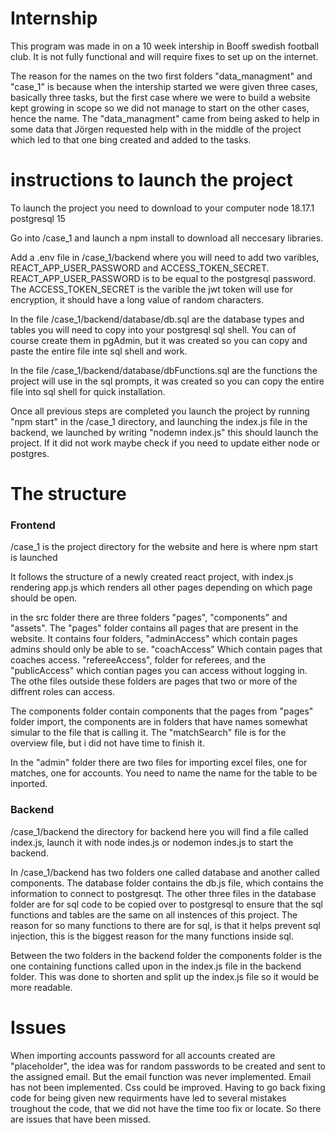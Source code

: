 # Internship

This program was made in on a 10 week intership in Booff swedish football club.
It is not fully functional and will require fixes to set up on the internet.

The reason for the names on the two first folders "data_managment" and "case_1" is because when the intership started we were given three cases, basically three tasks, but the first case where we were to build a website kept growing in scope so we did not manage to start on the other cases, hence the name. The "data_managment" came from being asked to help in some data that Jörgen requested help with in the middle of the project which led to that one bing created and added to the tasks.

# instructions to launch the project
To launch the project you need to download to your computer
node 18.17.1
postgresql 15

Go into /case_1 and launch a npm install to download all neccesary libraries.

Add a .env file in /case_1/backend where you will need to add two varibles, REACT_APP_USER_PASSWORD and ACCESS_TOKEN_SECRET. REACT_APP_USER_PASSWORD is to be equal to the postgresql password. The ACCESS_TOKEN_SECRET is the varible the jwt token will use for encryption, it should have a long value of random characters.

In the file /case_1/backend/database/db.sql are the database types and tables you will need to copy into your postgresql sql shell. You can of course create them in pgAdmin, but it was created so you can copy and paste the entire file inte sql shell and work.

In the file /case_1/backend/database/dbFunctions.sql are the functions the project will use in the sql prompts, it was created so you can copy the entire file into sql shell for quick installation.

Once all previous steps are completed you launch the project by running "npm start" in the /case_1 directory, and launching the index.js file in the backend, we launched by writing "nodemn index.js" this should launch the project. If it did not work maybe check if you need to update either node or postgres.

# The structure 

### Frontend

/case_1 is the project directory for the website and here is where npm start is launched

It follows the structure of a newly created react project, with index.js rendering app.js which renders all other pages depending on which page should be open. 

in the src folder there are three folders "pages", "components" and "assets". The "pages" folder contains all pages that are present in the website. It contains four folders, "adminAccess" which contain pages admins should only be able to se. "coachAccess" Which contain pages that coaches access. "refereeAccess", folder for referees, and the "publicAccess" which contian pages you can access without logging in. The othe files outside these folders are pages that two or more of the diffrent roles can access.

The components folder contain components that the pages from "pages" folder import, the components are in folders that have names somewhat simular to the file that is calling it. The "matchSearch" file is for the overview file, but i did not have time to finish it.

In the "admin" folder there are two files for importing excel files, one for matches, one for accounts. You need to name the name for the table to be inported.

### Backend

/case_1/backend the directory for backend here you will find a file called index.js, launch it with node indes.js or nodemon indes.js to start the backend.

In /case_1/backend has two folders one called database and another called components. The database folder contains the db.js file, which contains the information to connect to postgresqt. The other three files in the database folder are for sql code to be copied over to postgresql to ensure that the sql functions and tables are the same on all instences of this project. The reason for so many functions to there are for sql, is that it helps prevent sql injection, this is the biggest reason for the many functions inside sql.

Between the two folders in the backend folder the components folder is the one containing functions called upon in the index.js file in the backend folder. This was done to shorten and split up the index.js file so it would be more readable.

# Issues

When importing accounts password for all accounts created are "placeholder", the idea was for random passwords to be created and sent to the assigned email. But the email function was never implemented.
Email has not been implemented.
Css could be improved.
Having to go back fixing code for being given new requirments have led to several mistakes troughout the code, that we did not have the time too fix or locate. So there are issues that have been missed.
